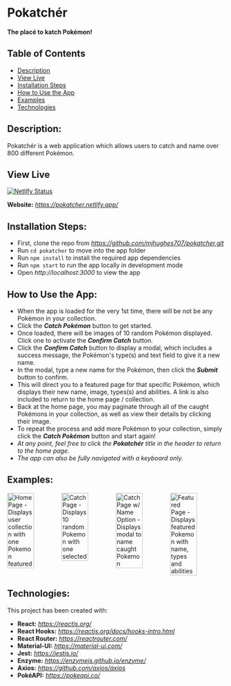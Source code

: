 # Pokatchér
<strong>The placé to katch Pokémon!</strong>

## Table of Contents
* [Description](#description)
* [View Live](#view-live)
* [Installation Steps](#installation-steps)
* [How to Use the App](#how-to-use-the-app)
* [Examples](#examples)
* [Technologies](#technologies)

## Description:
Pokatchér is a web application which allows users to catch and name over 800 different Pokémon.

## View Live
[![Netlify Status](https://api.netlify.com/api/v1/badges/4b24c0ae-e6ff-4984-a2a9-8962b0721d3c/deploy-status)](https://app.netlify.com/sites/pokatcher/deploys)

**Website:** *https://pokatcher.netlify.app/*

## Installation Steps:
- First, clone the repo from *https://github.com/mjhughes707/pokatcher.git*
- Run `cd pokatcher` to move into the app folder
- Run `npm install` to install the required app dependencies
- Run `npm start` to run the app locally in development mode
- Open *http://localhost:3000* to view the app

## How to Use the App:
- When the app is loaded for the very 1st time, there will be not be any Pokémon in your collection.
- Click the ***Catch Pokémon*** button to get started.
- Once loaded, there will be images of 10 random Pokémon displayed. Click one to activate the ***Confirm Catch*** button.
- Click the ***Confirm Catch*** button to display a modal, which includes a success message, the Pokémon's type(s) and text field to give it a new name.
- In the modal, type a new name for the Pokémon, then click the ***Submit*** button to confirm.
- This will direct you to a featured page for that specific Pokémon, which displays their new name, image, types(s) and abilities. A link is also included to return to the home page / collection.
- Back at the home page, you may paginate through all of the caught Pokémons in your collection, as well as view their details by clicking their image.
- To repeat the process and add more Pokémon to your collection, simply click the ***Catch Pokémon*** button and start again!
- *At any point, feel free to click the <strong>Pokatchér</strong> title in the header to return to the home page.*
- *The app can also be fully navigated with a keyboard only.*

## Examples:
<div style="display: flex" >
  <img src="https://user-images.githubusercontent.com/38340128/94585480-ed6f9580-0234-11eb-8415-fa40de21f02f.png" alt="Home Page - Displays user collection with one Pokemon featured" title="Home Page" width="49%" />
  <img src="https://user-images.githubusercontent.com/38340128/94585499-f496a380-0234-11eb-97d7-7a3893e93124.png" alt="Catch Page - Displays 10 random Pokemon with one selected" title="Catch Page" width="49%" />
  <img src="https://user-images.githubusercontent.com/38340128/94585494-f2344980-0234-11eb-8f9f-eea3b19c98aa.png" alt="Catch Page w/ Name Option - Displays modal to name caught Pokemon" title="Catch Page w/ Name Option" width="49%" />
  <img src="https://user-images.githubusercontent.com/38340128/94586103-b2219680-0235-11eb-9172-67c5c342ca32.png" alt="Featured Page - Displays featured Pokemon with name, types and abilities" title="Featured Page" width="49%" />
</div>

## Technologies:
This project has been created with:
- **React:** *https://reactjs.org/*
- **React Hooks:** *https://reactjs.org/docs/hooks-intro.html*
- **React Router:** *https://reactrouter.com/*
- **Material-UI:** *https://material-ui.com/*
- **Jest:** *https://jestjs.io/*
- **Enzyme:** *https://enzymejs.github.io/enzyme/*
- **Axios:** *https://github.com/axios/axios*
- **PokéAPI:** *https://pokeapi.co/*
